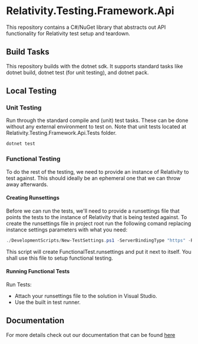 # Relativity.Testing.Framework.Api

This repository contains a C#/NuGet library that abstracts out API functionality for Relativity test setup and teardown.

## Build Tasks

This repository builds with the dotnet sdk. It supports standard tasks like dotnet build, dotnet test (for unit testing), and dotnet pack.

## Local Testing

### Unit Testing

Run through the standard compile and (unit) test tasks. These can be done without any external environment to test on.
Note that unit tests located at Relativity.Testing.Framework.Api.Tests folder.

```PowerShell
dotnet test
```

### Functional Testing

To do the rest of the testing, we need to provide an instance of Relativity to test against.
This should ideally be an ephemeral one that we can throw away afterwards.

#### Creating Runsettings

Before we can run the tests, we'll need to provide a runsettings file that points the tests to the instance of Relativity that is being tested against.
To create the runsettings file in project root run the following comand replacing instance settings parameters with what you need:

```PowerShell
./DevelopmentScripts/New-TestSettings.ps1 -ServerBindingType "https" -RelativityHostAddress "TheOneSut" -AdminUsername "TheOneAdmin@kcura.com" -AdminPassword "TheOnePassword1!"

```
This script will create FunctionalTest.runsettings and put it next to itself. You shall use this file to setup functional testing.

#### Running Functional Tests

Run Tests:

* Attach your runsettings file to the solution in Visual Studio.
* Use the built in test runner.

## Documentation

For more details check out our documentation that can be found [here](https://glowing-spork-1e23a31b.pages.github.io/)
